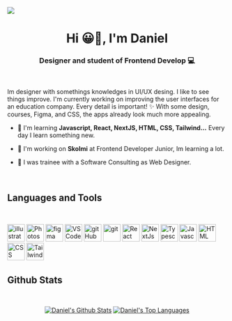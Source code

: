 <a href="#"><img width="auto" height="auto" src="https://cdna.artstation.com/p/assets/images/images/021/720/920/original/pixel-jeff-mario.gif?1572709433"/></a>

<h1 align="center">Hi 😀🌱, I'm Daniel</h1>
<h3 align="center">Designer and student of Frontend Develop 💻</h3>
<br>

Im designer with somethings knowledges in UI/UX desing. I like to see things improve. I'm currently working on improving the user interfaces for an education company. Every detail is important! ✨ With some design, courses, Figma, and CSS, the apps already look much more appealing.

- 🌱 I'm learning **Javascript, React, NextJS, HTML, CSS, Tailwind...** Every day I learn something new.
  
- 🎨 I'm working on **Skolmi** at Frontend Developer Junior, Im learning a lot.

- 📖 I was trainee with a Software Consulting as Web Designer.
<br>

## Languages and Tools
<br/>
<p align="left"> 
<img src="https://www.vectorlogo.zone/logos/adobe_illustrator/adobe_illustrator-icon.svg" alt="illustrator" width="40" height="40"/>
<img src="https://upload.vectorlogo.zone/logos/adobe_illustrator/images/57bdc1fd-fa3d-4a30-98b9-baaac55e3e15.svg" alt="Photoshop" width="40" height="40"/> 
<img src="https://www.vectorlogo.zone/logos/figma/figma-icon.svg" alt="figma" width="40" height="40"/>
<img src="https://upload.vectorlogo.zone/logos/visualstudio_code/images/a4381320-f83c-4a29-9db3-b241c1d096b1.svg" alt="VSCode" width="40" height="40"/>
<img src="https://upload.vectorlogo.zone/logos/github/images/c53f393e-9094-4b00-9f76-e489cabbf2a9.svg" alt="gitHub" width="40" height="40"/>
<img src="https://www.vectorlogo.zone/logos/git-scm/git-scm-icon.svg" alt="git" width="40" height="40"/> 
<img src="https://www.vectorlogo.zone/logos/reactjs/reactjs-icon.svg" alt="React" width="40" height="40"/>
<img src="https://www.vectorlogo.zone/logos/nextjs/nextjs-icon.svg" alt="NextJs" width="40" height="40"/>
<img src="https://www.vectorlogo.zone/logos/typescriptlang/typescriptlang-icon.svg" alt="Typescript" width="40" height="40"/>
<img src="https://upload.vectorlogo.zone/logos/javascript/images/239ec8a4-163e-4792-83b6-3f6d96911757.svg" alt="Javascript" width="40" height="40"/>
<img src="https://www.vectorlogo.zone/logos/w3_html5/w3_html5-icon.svg" alt="HTML" width="40" height="40"/>
<img src="https://www.vectorlogo.zone/logos/w3_css/w3_css-icon.svg" alt="CSS" width="40" height="40"/>
<img src="https://www.vectorlogo.zone/logos/tailwindcss/tailwindcss-icon.svg" alt="Tailwind" width="40" height="40"/>
</p>


## Github Stats

  <br/>
  <p align="center">
    <a href="#"><img alt="Daniel's Github Stats" src="https://github-readme-stats.vercel.app/api?username=Sakhurama&show_icons=true&count_private=true&theme=dark&hide_border=true&bg_color=0D1117" /></a>
  <a href="#"><img alt="Daniel's Top Languages" src="https://github-readme-stats.vercel.app/api/top-langs/?username=Sakhurama&langs_count=8&count_private=true&layout=compact&theme=dark&hide_border=true&bg_color=0D1117" /></a>
  <br/>
  </p>
